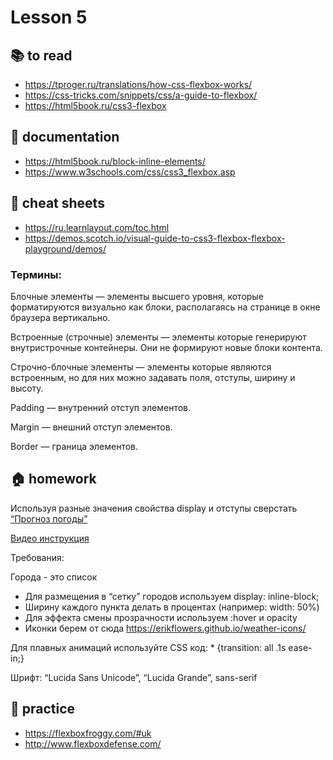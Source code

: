 
# Lesson 5

<!-- ## :computer: to do -->

## :books: to read
* https://tproger.ru/translations/how-css-flexbox-works/
* https://css-tricks.com/snippets/css/a-guide-to-flexbox/
* https://html5book.ru/css3-flexbox

## :notebook: documentation
* https://html5book.ru/block-inline-elements/
* https://www.w3schools.com/css/css3_flexbox.asp

## :pushpin: cheat sheets
* https://ru.learnlayout.com/toc.html
* https://demos.scotch.io/visual-guide-to-css3-flexbox-flexbox-playground/demos/

<!-- ## :octocat: advanced -->

### Термины:

Блочные элементы — элементы высшего уровня, которые форматируются визуально как блоки, располагаясь на странице в окне браузера вертикально.

Встроенные (строчные) элементы — элементы которые генерируют внутристрочные контейнеры. Они не формируют новые блоки контента.

Строчно-блочные элементы — элементы которые являются встроенным, но для них можно задавать поля, отступы, ширину и высоту.

Padding — внутренний отступ элементов.

Margin — внешний отступ элементов.

Border — граница элементов.

## :house: homework

Используя разные значения свойства display и отступы сверстать [“Прогноз погоды”](./hm.png)

[Видео инструкция](https://www.youtube.com/watch?v=g9O7boOJzq4 )

Требования:

Города - это список
* Для размещения в “сетку” городов используем display: inline-block;
* Ширину каждого пункта делать в процентах (например: width: 50%)
* Для эффекта смены прозрачности используем :hover и opacity
* Иконки берем от сюда https://erikflowers.github.io/weather-icons/ 

Для плавных анимаций используйте CSS код: * {transition: all .1s ease-in;}

Шрифт: “Lucida Sans Unicode”, “Lucida Grande”, sans-serif


## :muscle: practice
* https://flexboxfroggy.com/#uk
* http://www.flexboxdefense.com/

  
<!-- ## :nerd_face: in addition
